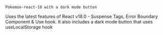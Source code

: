     Pokemon-react-18 with a dark mode button
Uses the latest features of React v18.0 - Suspense Tags, Error Boundary Component & Use hook.
It also includes a dark mode button that uses useLocalStorage hook
